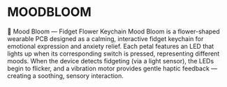 # MOODBLOOM
🌸 Mood Bloom — Fidget Flower Keychain
Mood Bloom is a flower-shaped wearable PCB designed as a calming, interactive fidget keychain for emotional expression and anxiety relief. Each petal features an LED that lights up when its corresponding switch is pressed, representing different moods. When the device detects fidgeting (via a light sensor), the LEDs begin to flicker, and a vibration motor provides gentle haptic feedback — creating a soothing, sensory interaction.
